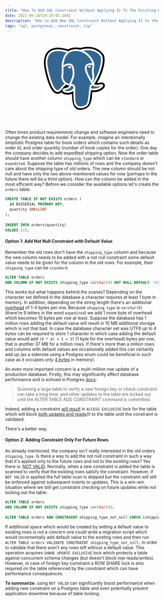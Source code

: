 ```yaml
---
title: "How To Add SQL Constraint Without Applying It To The Existing Rows in PostgreSQL"
date: 2022-09-10T19:19:03.284Z
description: "How to Add New SQL Constraint Without Applying It to the Existing Rows in PostgreSQL or how to apply SQL constraint only to future insertions or updates on rows"
tags: "sql, postgresql, constraint, tip"
---
```


<div style="display:flex;justify-content:center;padding-right:10%;padding-bottom:50px;padding-top:30px;">
    <img style="min-width:100px;max-width:200px" src="./postgresql_logo.svg"
            alt="Postgres Logo"
            style="margin:0;"
            />
</div>

Often times product requirements change and software engineers need to change the existing data model. For example, imagine an intentionally simplistic Postgres table for book orders which contains such details as order id, and order quantity (number of book copies for the order). One day the company decides to add expedited shipping option. Now the order table should have another column `shipping_type` which can be `standard` or `expedited`. Suppose the table has millions of rows and the company doesn't care about the shipping type of old orders. The new column should be not null and have only the two above-mentioned values for now (perhaps in the future there will be a third option). How can the column be added in the most efficient way? Before we consider the available options let's create the `orders` table:

```sql
CREATE TABLE IF NOT EXISTS orders (
  id BIGSERIAL PRIMARY KEY,
  quantity SMALLINT
);

INSERT INTO orders(quantity)
VALUES (2);
```

#### Option 1: Add Not Null Constraint with Default Value

Remember the old rows don't have the `shipping_type` column and because the new column needs to be added with a not null constraint some default value needs to be given for the column in the old rows. For example, their `shipping_type` can be `standard`:

```sql
ALTER TABLE orders
ADD COLUMN IF NOT EXISTS shipping_type varchar(9) NOT NULL DEFAULT 'standard';
```

This works but what happens behind the scenes? Depending on the character set defined in the database a character requires at least 1 byte in memory. In addition, depending on the string length there's an additional [overhead](https://www.postgresql.org/docs/current/datatype-character.html) of 1-4 bytes per row. Because `shipping_type` is `varchar(9)` (there're 9 letters in the word `expedited`) we add 1 more byte of overhead which becomes 10 bytes per row at least. Suppose the database has 1 million rows adding the default value will result in 10 MB additional storage which is not that bad. In case the database character set was UTF8 up to 4 bytes can be required to store 1 character in which case adding the default value would add `(9 * 4) + 1 = 37` (1 byte for the overhead) bytes per row, that is another 37 MB for a million rows. If there's more than a million rows and columns with default values are occasionally added this can certainly add up (as a sidenote using a Postgres enum could be beneficial in such case as it occupies only [4 bytes](https://www.postgresql.org/docs/current/datatype-enum.html#id-1.5.7.15.8) in memory).

An even more important concern is a multi-million row update of a production database. Firstly, this may significantly affect database performance and is echoed in Postgres [docs](https://www.postgresql.org/docs/current/sql-altertable.html#SQL-ALTERTABLE-NOTES):
>Scanning a large table to verify a new foreign key or check constraint can take a long time, and other updates to the table are locked out until the ALTER TABLE ADD CONSTRAINT command is committed.

Indeed, adding a constraint [will result](https://www.postgresql.org/docs/current/sql-altertable.html#SQL-ALTERTABLE-NOTES) in `ACCESS EXCLUSIVE` lock for the table which will block [both updates and reads](https://www.postgresql.org/docs/current/explicit-locking.html)(!) to the table until the constraint is validated.

There's a better way.

#### Option 2: Adding Constraint Only For Future Rows

As already mentioned, the company isn't really interested in the old orders `shipping_type`. Is there a way to add the not null constraint in such a way that it's applied only to the future rows and not to the existing rows? Yes there is: [NOT VALID](https://www.postgresql.org/docs/current/sql-altertable.html). Normally, when a new constraint is added the table is scanned to verify that the existing rows satisfy the constraint. However, if `NOT VALID` is applied the full table scan is skipped but the constraint will still be enforced against subsequent inserts or updates. This is a win-win situation where we still get constraint checking on future updates while not locking out the table:

```sql
ALTER TABLE orders
ADD COLUMN IF NOT EXISTS shipping_type varchar(9);

ALTER TABLE orders ADD CONSTRAINT shipping_type_not_null CHECK (shipping_type IS NOT NULL) NOT VALID;
```

If additional space which would be created by setting a default value to existing rows is not a concern one could write a migration script which would incrementally add default value to the existing rows and then run `ALTER TABLE orders VALIDATE CONSTRAINT shipping_type_not_null;` in order to validate that there aren't any rows left without a default value. This operation acquires `SHARE UPDATE EXCLUSIVE` lock which protects a table against concurrent schema changes (but doesn't block row reads/writes). However, in case of foreign key constraint a ROW SHARE lock is also required on the table referenced by the constraint which can have performance consequences.

**To summarize**: using `NOT VALID` can significantly boost performance when adding new constraint on a Postgres table and even potentially prevent application downtime because of table locking.